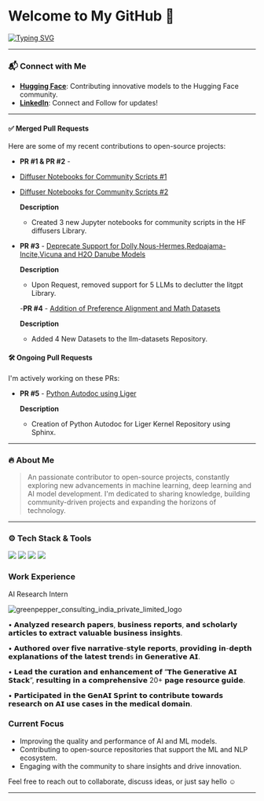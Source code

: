 # Welcome to My GitHub 🚀

[![Typing SVG](https://readme-typing-svg.herokuapp.com?font=Roboto&weight=700&size=22&pause=1000&color=2F6755&vCenter=true&width=435&lines=Hello+There!+I'm+Parag+Ekbote.;Open-source+Contributor.;Building+with+AI+to+Attain+New+Insights)](https://git.io/typing-svg)


---

### 📬 Connect with Me
- **[Hugging Face](https://huggingface.co/AINovice2005)**: Contributing innovative models to the Hugging Face community.
- **[LinkedIn](https://www.linkedin.com/in/parag-ekbote/)**: Connect and Follow for updates!

---


#### ✅ Merged Pull Requests
Here are some of my recent contributions to open-source projects:

- **PR #1 & PR #2** -
- [Diffuser Notebooks for Community Scripts #1](https://github.com/huggingface/diffusers/pull/9905)
- [Diffuser Notebooks for Community Scripts #2](https://github.com/huggingface/notebooks/pull/525)
  
  **Description**
  - Created 3 new Jupyter notebooks for community scripts in the HF diffusers Library.

- **PR #3** - [Deprecate Support for Dolly,Nous-Hermes,Redpajama-Incite,Vicuna and H2O Danube Models](https://github.com/Lightning-AI/litgpt/pull/1821)

   **Description**
  - Upon Request, removed support for 5 LLMs to declutter the litgpt Library.

  -**PR #4** - [Addition of Preference Alignment and Math Datasets](https://github.com/mlabonne/llm-datasets/pull/6)

   **Description**
  - Added 4 New Datasets to the llm-datasets Repository.


#### 🛠️ Ongoing Pull Requests
I'm actively working on these PRs:

- **PR #5** - [Python Autodoc using Liger](https://github.com/linkedin/Liger-Kernel/pull/327)

   **Description**
  - Creation of Python Autodoc for Liger Kernel Repository using Sphinx.

---

### 🔥 About Me
> An passionate contributor to open-source projects, constantly exploring new advancements in machine learning, deep learning and AI model development. I'm dedicated to sharing knowledge, building community-driven projects and expanding the horizons of technology.

---

### ⚙️ Tech Stack & Tools
<p align="left">
  <img src="https://img.icons8.com/?size=100&id=jH4BpkMnRrU5&format=png&color=000000" />
  <img src="https://img.icons8.com/?size=100&id=13441&format=png&color=000000" />
  <img src="https://img.icons8.com/?size=100&id=sop9ROXku5bb&format=png&color=000000"/>
  <img src="https://img.icons8.com/?size=100&id=J0SgMWzAxqFj&format=png&color=000000"/>

</p>

### Work Experience

AI Research Intern

![greenpepper_consulting_india_private_limited_logo](https://github.com/user-attachments/assets/2103bc32-f548-45ae-972e-11aca1c681e9)


• 𝗔𝗻𝗮𝗹𝘆𝘇𝗲𝗱 𝗿𝗲𝘀𝗲𝗮𝗿𝗰𝗵 𝗽𝗮𝗽𝗲𝗿𝘀, 𝗯𝘂𝘀𝗶𝗻𝗲𝘀𝘀 𝗿𝗲𝗽𝗼𝗿𝘁𝘀, 𝗮𝗻𝗱 𝘀𝗰𝗵𝗼𝗹𝗮𝗿𝗹𝘆 𝗮𝗿𝘁𝗶𝗰𝗹𝗲𝘀 𝘁𝗼 𝗲𝘅𝘁𝗿𝗮𝗰𝘁 𝘃𝗮𝗹𝘂𝗮𝗯𝗹𝗲 𝗯𝘂𝘀𝗶𝗻𝗲𝘀𝘀 𝗶𝗻𝘀𝗶𝗴𝗵𝘁𝘀.

• 𝗔𝘂𝘁𝗵𝗼𝗿𝗲𝗱 𝗼𝘃𝗲𝗿 𝗳𝗶𝘃𝗲 𝗻𝗮𝗿𝗿𝗮𝘁𝗶𝘃𝗲-𝘀𝘁𝘆𝗹𝗲 𝗿𝗲𝗽𝗼𝗿𝘁𝘀, 𝗽𝗿𝗼𝘃𝗶𝗱𝗶𝗻𝗴 𝗶𝗻-𝗱𝗲𝗽𝘁𝗵 𝗲𝘅𝗽𝗹𝗮𝗻𝗮𝘁𝗶𝗼𝗻𝘀 𝗼𝗳 𝘁𝗵𝗲 𝗹𝗮𝘁𝗲𝘀𝘁 𝘁𝗿𝗲𝗻𝗱s 𝗶𝗻 𝗚𝗲𝗻𝗲𝗿𝗮𝘁𝗶𝘃𝗲 𝗔𝗜.

• 𝗟𝗲𝗮𝗱 𝘁𝗵𝗲 𝗰𝘂𝗿𝗮𝘁𝗶𝗼𝗻 𝗮𝗻𝗱 𝗲𝗻𝗵𝗮𝗻𝗰𝗲𝗺𝗲𝗻𝘁 𝗼𝗳 “𝗧𝗵𝗲 𝗚𝗲𝗻𝗲𝗿𝗮𝘁𝗶𝘃𝗲 𝗔𝗜 𝗦𝘁𝗮𝗰𝗸”, 𝗿𝗲𝘀𝘂𝗹𝘁𝗶𝗻𝗴 𝗶𝗻 𝗮 𝗰𝗼𝗺𝗽𝗿𝗲𝗵𝗲𝗻𝘀𝗶𝘃𝗲 20+ 𝗽𝗮𝗴𝗲 𝗿𝗲𝘀𝗼𝘂𝗿𝗰𝗲 𝗴𝘂𝗶𝗱𝗲. 

• 𝗣𝗮𝗿𝘁𝗶𝗰𝗶𝗽𝗮𝘁𝗲𝗱 𝗶𝗻 𝘁𝗵𝗲 𝗚𝗲𝗻𝗔𝗜 𝗦𝗽𝗿𝗶𝗻𝘁 𝘁𝗼 𝗰𝗼𝗻𝘁𝗿𝗶𝗯𝘂𝘁𝗲 𝘁𝗼𝘄𝗮𝗿𝗱𝘀 𝗿𝗲𝘀𝗲𝗮𝗿𝗰𝗵 𝗼𝗻 𝗔𝗜 𝘂𝘀𝗲 𝗰𝗮𝘀𝗲𝘀 𝗶𝗻 𝘁𝗵𝗲 𝗺𝗲𝗱𝗶𝗰𝗮𝗹 𝗱𝗼𝗺𝗮𝗶𝗻.

###  Current Focus

- Improving the quality and performance of AI and ML models.
- Contributing to open-source repositories that support the ML and NLP ecosystem.
- Engaging with the community to share insights and drive innovation.


Feel free to reach out to collaborate, discuss ideas, or just say hello ☺️

---
